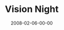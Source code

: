 ---
layout: message
category: message
series: "Vision Night"
title: "Vision Night"
date: 2008-02-06-00-00
message_id: 491
audio: "http://s3.amazonaws.com/crossroads-media/message/audio/Vision_Night_2008_webaudio.mp3"
audio-duration: "01:19:41"
explicit: false
---